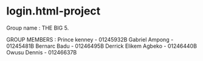# login.html-project 
Group name :
THE BIG 5.


GROUP MEMBERS :
Prince kenney - 01245932B
Gabriel Ampong - 01245481B
Bernarc Badu - 01246495B
Derrick Elikem Agbeko - 01246440B
Owusu Dennis - 01246637B
